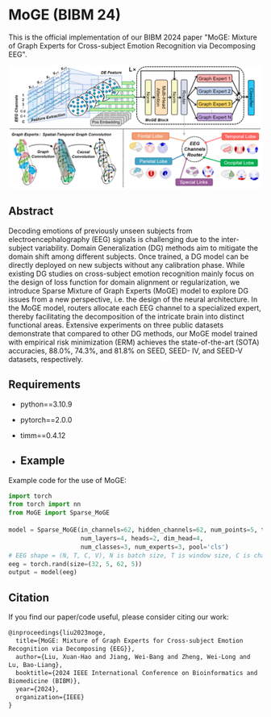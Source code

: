 # MoGE (BIBM 24)
This is the official implementation of our BIBM 2024 paper "MoGE: Mixture of Graph Experts for Cross-subject Emotion Recognition via Decomposing EEG".

![moge](model_figure.png)

## Abstract
Decoding emotions of previously unseen subjects from electroencephalography (EEG) signals is challenging due to the inter-subject variability. Domain Generalization (DG) methods aim to mitigate the domain shift among different subjects. Once trained, a DG model can be directly deployed on new subjects without any calibration phase. While existing DG studies on cross-subject emotion recognition mainly focus on the design of loss function for domain alignment or regularization, we introduce Sparse Mixture of Graph Experts (MoGE) model to explore DG issues from a new perspective, i.e. the design of the neural architecture. In the MoGE model, routers allocate each EEG channel to a specialized expert, thereby facilitating the decomposition of the intricate brain into distinct functional areas. Extensive experiments on three public datasets demonstrate that compared to other DG methods, our MoGE model trained with empirical risk minimization (ERM) achieves the state-of-the-art (SOTA) accuracies, 88.0%, 74.3%, and 81.8% on SEED, SEED- IV, and SEED-V datasets, respectively.

## Requirements
* python==3.10.9
* pytorch==2.0.0
* timm==0.4.12

* ## Example
Example code for the use of MoGE:
```python
import torch
from torch import nn
from MoGE import Sparse_MoGE

model = Sparse_MoGE(in_channels=62, hidden_channels=62, num_points=5, time_window=5,
                    num_layers=4, heads=2, dim_head=4,
                    num_classes=3, num_experts=3, pool='cls')
# EEG shape = (N, T, C, V), N is batch size, T is window size, C is channel number, V is frequency band number
eeg = torch.rand(size=(32, 5, 62, 5))
output = model(eeg)
```

## Citation
If you find our paper/code useful, please consider citing our work:
```
@inproceedings{liu2023moge,
  title={MoGE: Mixture of Graph Experts for Cross-subject Emotion Recognition via Decomposing {EEG}},
  author={Liu, Xuan-Hao and Jiang, Wei-Bang and Zheng, Wei-Long and Lu, Bao-Liang},
  booktitle={2024 IEEE International Conference on Bioinformatics and Biomedicine (BIBM)},
  year={2024},
  organization={IEEE}
}
```
